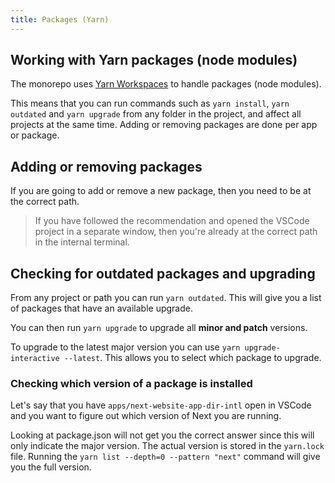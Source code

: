 ```yaml
---
title: Packages (Yarn)
---
```


## Working with Yarn packages (node modules)

The monorepo uses [Yarn Workspaces](https://classic.yarnpkg.com/lang/en/docs/workspaces/) to handle packages (node modules).

This means that you can run commands such as `yarn install`, `yarn outdated` and `yarn upgrade` from any folder in the project, and affect all projects at the same time. Adding or removing packages are done per app or package.

## Adding or removing packages

If you are going to add or remove a new package, then you need to be at the correct path.

> If you have followed the recommendation and opened the VSCode project in a separate window, then you're already at the correct path in the internal terminal.

## Checking for outdated packages and upgrading

From any project or path you can run `yarn outdated`. This will give you a list of packages that have an available upgrade.

You can then run `yarn upgrade` to upgrade all **minor and patch** versions.

To upgrade to the latest major version you can use `yarn upgrade-interactive --latest`. This allows you to select which package to upgrade.

### Checking which version of a package is installed

Let's say that you have `apps/next-website-app-dir-intl` open in VSCode and you want to figure out which version of Next you are running.

Looking at package.json will not get you the correct answer since this will only indicate the major version. The actual version is stored in the `yarn.lock` file. Running the `yarn list --depth=0 --pattern "next"` command will give you the full version.
